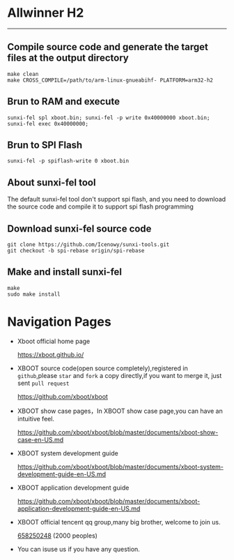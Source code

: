 # Allwinner H2

***

## Compile source code and generate the target files at the  output directory
```shell
make clean
make CROSS_COMPILE=/path/to/arm-linux-gnueabihf- PLATFORM=arm32-h2
```

## Brun to RAM and execute
```shell
sunxi-fel spl xboot.bin; sunxi-fel -p write 0x40000000 xboot.bin; sunxi-fel exec 0x40000000;
```

## Brun to SPI Flash
```shell
sunxi-fel -p spiflash-write 0 xboot.bin
```

## About sunxi-fel tool

The default sunxi-fel tool don't support spi flash, and you need to download the source code and compile it to support spi flash programming

## Download sunxi-fel source code
```shell
git clone https://github.com/Icenowy/sunxi-tools.git
git checkout -b spi-rebase origin/spi-rebase
```

## Make and install sunxi-fel
```shell
make
sudo make install
```

# Navigation Pages

* Xboot official home page

  https://xboot.github.io/

* XBOOT source code(open source completely),registered in `github`,please `star` and `fork` a copy directly,if you want to merge it, just sent `pull request`

  https://github.com/xboot/xboot

* XBOOT show case pages，In XBOOT show case page,you can have an intuitive feel.

  https://github.com/xboot/xboot/blob/master/documents/xboot-show-case-en-US.md

* XBOOT system development guide

  https://github.com/xboot/xboot/blob/master/documents/xboot-system-development-guide-en-US.md

* XBOOT application development guide

  https://github.com/xboot/xboot/blob/master/documents/xboot-application-development-guide-en-US.md

* XBOOT official tencent qq group,many big brother, welcome to join us.

  [658250248](https://jq.qq.com/?_wv=1027&k=5BOkXYO) (2000 peoples)

* You can isuse us if you have any question.
